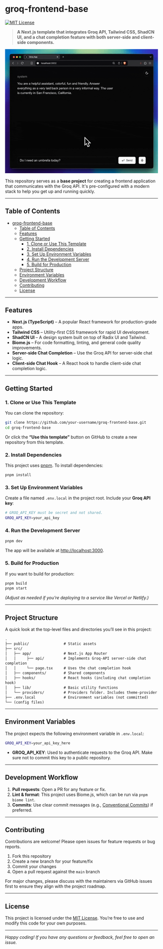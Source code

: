 
# groq-frontend-base

[![MIT License](https://img.shields.io/badge/License-MIT-green.svg)](LICENSE)  

> **A Next.js template that integrates Groq API, Tailwind CSS, ShadCN UI, and a chat completion feature with both server-side and client-side components.**  

![Demo](public/demo.gif)


This repository serves as a **base project** for creating a frontend application that communicates with the Groq API. It's pre-configured with a modern stack to help you get up and running quickly.

---

## Table of Contents

- [groq-frontend-base](#groq-frontend-base)
  - [Table of Contents](#table-of-contents)
  - [Features](#features)
  - [Getting Started](#getting-started)
    - [1. Clone or Use This Template](#1-clone-or-use-this-template)
    - [2. Install Dependencies](#2-install-dependencies)
    - [3. Set Up Environment Variables](#3-set-up-environment-variables)
    - [4. Run the Development Server](#4-run-the-development-server)
    - [5. Build for Production](#5-build-for-production)
  - [Project Structure](#project-structure)
  - [Environment Variables](#environment-variables)
  - [Development Workflow](#development-workflow)
  - [Contributing](#contributing)
  - [License](#license)

---

## Features

- **Next.js (TypeScript)** – A popular React framework for production-grade apps.
- **Tailwind CSS** – Utility-first CSS framework for rapid UI development.
- **ShadCN UI** – A design system built on top of Radix UI and Tailwind.
- **Biome.js** – For code formatting, linting, and general code quality improvements.
- **Server-side Chat Completion** – Use the Groq API for server-side chat logic.
- **Client-side Chat Hook** – A React hook to handle client-side chat completion logic.

---

## Getting Started

### 1. Clone or Use This Template

You can clone the repository:

```bash
git clone https://github.com/your-username/groq-frontend-base.git
cd groq-frontend-base
```

Or click the **“Use this template”** button on GitHub to create a new repository from this template.

### 2. Install Dependencies

This project uses [pnpm](https://pnpm.io/). To install dependencies:

```bash
pnpm install
```

### 3. Set Up Environment Variables

Create a file named `.env.local` in the project root. Include your **Groq API key**:

```bash
# GROQ_API_KEY must be secret and not shared.
GROQ_API_KEY=your_api_key
```

### 4. Run the Development Server

```bash
pnpm dev
```

The app will be available at [http://localhost:3000](http://localhost:3000).

### 5. Build for Production

If you want to build for production:

```bash
pnpm build
pnpm start
```

*(Adjust as needed if you’re deploying to a service like Vercel or Netlify.)*

---

## Project Structure

A quick look at the top-level files and directories you’ll see in this project:

```
.
├── public/                # Static assets
├── src/                   
│   ├── app/               # Next.js App Router
│   │     ├── api/         # Implements Groq-API server-side chat completion
│   │     └── page.tsx     # Uses the chat completion hook
│   ├── components/        # Shared components
│   ├── hooks/             # React hooks (including chat completion hook)
│   ├── lib/               # Basic utility functions
│   └── providers/         # Providers folder. Includes theme-provider
├── .env.local             # Environment variables (not committed)
└── (config files)
```

---

## Environment Variables

The project expects the following environment variable in `.env.local`:

```bash
GROQ_API_KEY=your_api_key_here
```

- **GROQ_API_KEY**: Used to authenticate requests to the Groq API. Make sure not to commit this key to a public repository.

---

## Development Workflow

1. **Pull requests**: Open a PR for any feature or fix.  
2. **Lint & format**: This project uses Biome.js, which can be run via `pnpm biome lint`.  
3. **Commits**: Use clear commit messages (e.g., [Conventional Commits](https://www.conventionalcommits.org/)) if preferred.  

---

## Contributing

Contributions are welcome! Please open issues for feature requests or bug reports.  
1. Fork this repository  
2. Create a new branch for your feature/fix  
3. Commit your changes  
4. Open a pull request against the `main` branch  

For major changes, please discuss with the maintainers via GitHub issues first to ensure they align with the project roadmap.

---

## License

This project is licensed under the [MIT License](LICENSE). You’re free to use and modify this code for your own purposes.  

---

*Happy coding! If you have any questions or feedback, feel free to open an issue.*